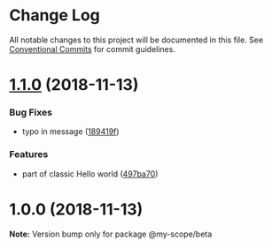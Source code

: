 # Change Log

All notable changes to this project will be documented in this file.
See [Conventional Commits](https://conventionalcommits.org) for commit guidelines.

<a name="1.1.0"></a>
# [1.1.0](https://github.com/edriang/test-semantic-release/compare/@my-scope/beta@1.0.0...@my-scope/beta@1.1.0) (2018-11-13)


### Bug Fixes

* typo in message ([189419f](https://github.com/edriang/test-semantic-release/commit/189419f))


### Features

* part of classic Hello world ([497ba70](https://github.com/edriang/test-semantic-release/commit/497ba70))




<a name="1.0.0"></a>
# 1.0.0 (2018-11-13)




**Note:** Version bump only for package @my-scope/beta
